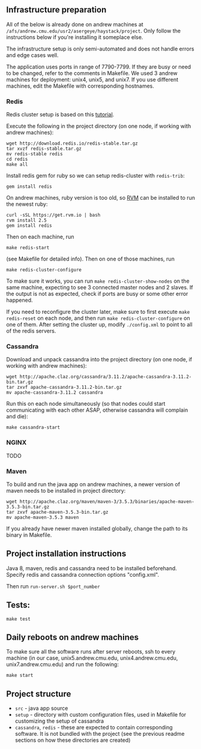 ## Infrastructure preparation
All of the below is already done on andrew machines at `/afs/andrew.cmu.edu/usr2/asergeye/haystack/project`.
Only follow the instructions below if you're installing it someplace else.

The infrastructure setup is only semi-automated and does not handle errors and edge cases well.

The application uses ports in range of 7790-7799. If they are busy or need to be changed, refer to the comments in Makefile.
We used 3 andrew machines for deployment: unix4, unix5, and unix7.
If you use different machines, edit the Makefile with corresponding hostnames.

### Redis
Redis cluster setup is based on this [tutorial](https://linode.com/docs/applications/big-data/how-to-install-and-configure-a-redis-cluster-on-ubuntu-1604/).

Execute the following in the project directory (on one node, if working with andrew machines):
```
wget http://download.redis.io/redis-stable.tar.gz
tar xvzf redis-stable.tar.gz
mv redis-stable redis
cd redis
make all
```

Install redis gem for ruby so we can setup redis-cluster with `redis-trib`:
```
gem install redis
```

On andrew machines, ruby version is too old, so [RVM](https://rvm.io/) can be installed to run the newest ruby:
```
curl -sSL https://get.rvm.io | bash
rvm install 2.5
gem install redis
```

Then on each machine, run 
```
make redis-start
``` 
(see Makefile for detailed info).
Then on one of those machines, run 
```
make redis-cluster-configure
```
To make sure it works, you can run `make redis-cluster-show-nodes` on the same machine, expecting to see 3 connected master nodes and 2 slaves. If the output is not as expected, check if ports are busy or some other error happened.

If you need to reconfigure the cluster later, make sure to first execute `make redis-reset` on each node, and then run `make redis-cluster-configure` on one of them.
After setting the cluster up, modify `./config.xml` to point to all of the redis servers.

### Cassandra
Download and unpack cassandra into the project directory (on one node, if working with andrew machines):
```
wget http://apache.claz.org/cassandra/3.11.2/apache-cassandra-3.11.2-bin.tar.gz
tar zxvf apache-cassandra-3.11.2-bin.tar.gz
mv apache-cassandra-3.11.2 cassandra
```

Run this on each node simultaneously (so that nodes could start communicating with each other ASAP, otherwise cassandra will complain and die):
```
make cassandra-start
```


### NGINX
TODO

### Maven

To build and run the java app on andrew machines, a newer version of maven needs to be installed in project directory:
```
wget http://apache.claz.org/maven/maven-3/3.5.3/binaries/apache-maven-3.5.3-bin.tar.gz
tar zxvf apache-maven-3.5.3-bin.tar.gz
mv apache-maven-3.5.3 maven
```

If you already have newer maven installed globally, change the path to its binary in Makefile.
 
## Project installation instructions
Java 8, maven, redis and cassandra need to be installed beforehand.
Specify redis and cassandra connection options "config.xml".

Then run
`run-server.sh $port_number`

## Tests:
`make test`

## Daily reboots on andrew machines

To make sure all the software runs after server reboots, ssh to every machine (in our case, unix5.andrew.cmu.edu, unix4.andrew.cmu.edu, unix7.andrew.cmu.edu) and run the following:

`make start`

## Project structure
* `src` - java app source
* `setup` - directory with custom configuration files, used in Makefile for customizing the setup of cassandra
* `cassandra`, `redis` - these are expected to contain corresponding software. It is not bundled with the project (see the previous readme sections on how these directories are created)